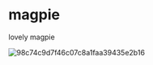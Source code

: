 # magpie
lovely magpie

![98c74c9d7f46c07c8a1faa39435e2b16](https://user-images.githubusercontent.com/95169610/152497170-6ad9e53f-f838-4d92-aae0-f68f3e3ca41f.png)
